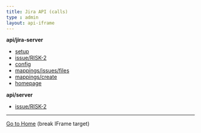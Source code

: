 ```yaml
---
title: Jira API (calls)
type : admin
layout: api-iframe
---
```


<base target="_blank">

**api/jira-server**

- [setup                ](/api/jira-server/setup?pretty)
- [issue/RISK-2         ](/api/jira-server/issue/RISK-2?pretty)
- [config               ](/api/jira-server/config?pretty)
- [mappings/issues/files](/api/jira-server/mappings/issues/files?pretty)
- [mappings/create      ](/api/jira-server/mappings/create?pretty)
- [homepage             ](/api/jira-server/homepage)

**api/server**

- [issue/RISK-2         ](/api/jira/issue/RISK-2?pretty)

<hr/>

<a href="/" target="_self">Go to Home</a> (break IFrame target)